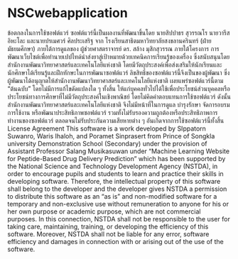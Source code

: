 # NSCwebapplication
ข้อตกลงในการใช้ซอฟต์แวร์
	ซอฟต์แวร์นี้เป็นผลงานที่พัฒนาขึ้นโดย นายสิปปาธร สุวรรณโร นายวารีส อิหะโละ และนายปรเมศวร์ ศิลประเสริฐ จาก โรงเรียนสาธิตมหาวิทยาลัยสงขลานครินทร์ (ฝ่ายมัธยมศึกษา) ภายใต้การดูแลของ ผู้ช่วยศาสตราจารย์ ดร. สล้าง มุสิกสุวรรณ ภายใต้โครงการ การพัฒนาเว็บไซต์เพื่อทำนายเปปไทด์นำส่งยาสู่เป้าหมายด้วยเทคนิคการเรียนรู้ของเครื่อง ซึ่งสนับสนุนโดย สำนักงานพัฒนาวิทยาศาสตร์และเทคโนโลยีแห่งชาติ โดยมีวัตถุประสงค์เพื่อส่งเสริมให้นักเรียนและนักศึกษาได้เรียนรู้และฝึกทักษะในการพัฒนาซอฟต์แวร์ ลิขสิทธิ์ของซอฟต์แวร์นี้จึงเป็นของผู้พัฒนา ซึ่งผู้พัฒนาได้อนุญาตให้สำนักงานพัฒนาวิทยาศาสตร์และเทคโนโลยีแห่งชาติ เผยแพร่ซอฟต์แวร์นี้ตาม “ต้นฉบับ” โดยไม่มีการแก้ไขดัดแปลงใด ๆ ทั้งสิ้น ให้แก่บุคคลทั่วไปได้ใช้เพื่อประโยชน์ส่วนบุคคลหรือประโยชน์ทางการศึกษาที่ไม่มีวัตถุประสงค์ในเชิงพาณิชย์ โดยไม่คิดค่าตอบแทนการใช้ซอฟต์แวร์ ดังนั้น สำนักงานพัฒนาวิทยาศาสตร์และเทคโนโลยีแห่งชาติ จึงไม่มีหน้าที่ในการดูแล บำรุงรักษา จัดการอบรมการใช้งาน หรือพัฒนาประสิทธิภาพซอฟต์แวร์ รวมทั้งไม่รับรองความถูกต้องหรือประสิทธิภาพการทำงานของซอฟต์แวร์ ตลอดจนไม่รับประกันความเสียหายต่าง ๆ อันเกิดจากการใช้ซอฟต์แวร์นี้ทั้งสิ้น
License Agreement
	This software is a work developed by SIppatorn Suwanro, Waris Ihaloh, and Poramet Sinprasert from Prince of Songkla university Demonstration School (Secondary) under the provision of Assistant Professor Salang Musikasuwan under “Machine Learning Website for Peptide-Based Drug Delivery Prediction” which has been supported by the National Science and Technology Development Agency (NSTDA), in order to encourage pupils and students to learn and practice their skills in developing software. Therefore, the intellectual property of this software shall belong to the developer and the developer gives NSTDA a permission to distribute this software as an “as is” and non-modified software for a temporary and non-exclusive use without remuneration to anyone for his or her own purpose or academic purpose, which are not commercial purposes. In this connection, NSTDA shall not be responsible to the user for taking care, maintaining, training, or developing the efficiency of this software. Moreover, NSTDA shall not be liable for any error, software efficiency and damages in connection with or arising out of the use of the software.


